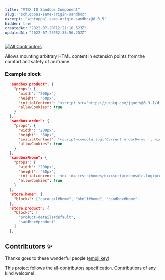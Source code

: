 ```yaml
---
title: "VTEX IO Sandbox Component"
slug: "schioppa1-same-origin-sandbox"
excerpt: "schioppa1.same-origin-sandbox@0.0.5"
hidden: true
createdAt: "2022-07-20T12:21:10.523Z"
updatedAt: "2022-07-25T02:38:56.252Z"
---
```

<!-- ALL-CONTRIBUTORS-BADGE:START - Do not remove or modify this section -->
[![All Contributors](https://img.shields.io/badge/all_contributors-0-orange.svg?style=flat-square)](#contributors-)
<!-- ALL-CONTRIBUTORS-BADGE:END -->

Allows mounting arbitrary HTML content in extension points from the comfort and safety of an iframe.

### Example block

```json
  "sandbox.product": {
    "props": {
      "width": "200px",
      "height": "60px",
      "initialContent": "<script src='https://unpkg.com/jquery@3.3.1/dist/jquery.min.js'></script><h1 id='test'>initial</h1><script>function render(){ current = window.props.productQuery.product.items.findIndex(function(p){ return p.itemId === window.props.query.skuId }); if (current === -1) {current = 0}; $('#test').html(window.props.productQuery.product.items[current].sellers[0].commertialOffer.ListPrice)}; window.addEventListener('message', function(e){ console.log('got message in product', e.data, window.props); render();});</script>",
      "allowCookies": true
    }
  },
  "sandbox.order": {
    "props": {
      "width": "200px",
      "height": "60px",
      "initialContent": "<script>console.log('Current orderForm: ', window.props.orderForm)</script>",
      "allowCookies": true
    }
  },
  "sandbox#home": {
    "props": {
      "width": "200px",
      "height": "60px",
      "initialContent": "<h1 id='test'>home</h1><script>console.log(props, document.cookie); window.addEventListener('message', function(e){ console.log('got message in home', window.props) });</script>",
      "allowCookies": true
    }
  },
  "store.home": {
    "blocks": ["carousel#home", "shelf#home", "sandbox#home"]
  },
  "store.product": {
    "blocks": [
      "product-details#default",
      "sandbox#product"
    ]
  },
```

## Contributors ✨

Thanks goes to these wonderful people ([emoji key](https://allcontributors.org/docs/en/emoji-key)):

<!-- ALL-CONTRIBUTORS-LIST:START - Do not remove or modify this section -->
<!-- prettier-ignore-start -->
<!-- markdownlint-disable -->
<!-- markdownlint-enable -->
<!-- prettier-ignore-end -->
<!-- ALL-CONTRIBUTORS-LIST:END -->

This project follows the [all-contributors](https://github.com/all-contributors/all-contributors) specification. Contributions of any kind welcome!